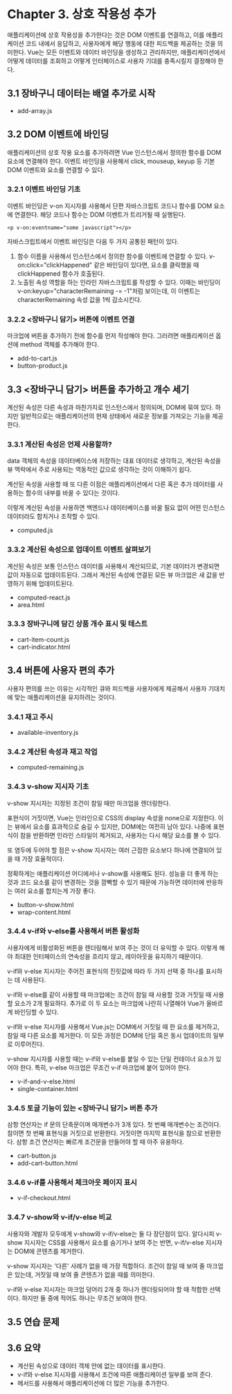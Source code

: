 # Chapter 3. 상호 작용성 추가

애플리케이션에 상호 작용성을 추가한다는 것은 DOM 이벤트를 연결하고, 이를 애플리케이션 코드 내에서 응답하고, 사용자에게 해당 행동에 대한 피드백을 제공하는 것을 의미한다.
Vue는 모든 이벤트와 데이터 바인딩을 생성하고 관리하지만, 애플리케이션에서 어떻게 데이터를 조회하고 어떻게 인터페이스로 사용자 기대를 충족시킬지 결정해야 한다.

## 3.1 장바구니 데이터는 배열 추가로 시작

- add-array.js

## 3.2 DOM 이벤트에 바인딩

애플리케이션의 상호 작용 요소를 추가하려면 Vue 인스턴스에서 정의한 함수를 DOM 요소에 연결해야 한다.
이벤트 바인딩을 사용해서 click, mouseup, keyup 등 기본 DOM 이벤트와 요소를 연결할 수 있다.

### 3.2.1 이벤트 바인딩 기초

이벤트 바인딩은 v-on 지시자를 사용해서 단편 자바스크립트 코드나 함수를 DOM 요소에 연결한다.
해당 코드나 함수는 DOM 이벤트가 트리거될 때 실행된다.

```vue
<p v-on:eventname="some javascript"></p>
```



자바스크립트에서 이벤트 바인딩은 다음 두 가지 공통된 패턴이 있다.

1. 함수 이름을 사용해서 인스턴스에서 정의한 함수를 이벤트에 연결할 수 있다.
   v-on:click="clickHappened" 같은 바인딩이 있다면, 요소를 클릭했을 때 clickHappened 함수가 호출된다.
2. 노출된 속성 역할을 하는 인라인 자바스크립트를 작성할 수 있다.
   이때는 바인딩이 v-on:keyup="characterRemaining -= -1"처럼 보이는데, 이 이벤트는 characterRemaining 속성 값을 1씩 감소시킨다.

### 3.2.2 <장바구니 담기> 버튼에 이벤트 연결

마크업에 버튼을 추가하기 전에 함수를 먼저 작성해야 한다.
그러려면 애플리케이션 옵션에 method 객체를 추가해야 한다.

- add-to-cart.js
- button-product.js

## 3.3 <장바구니 담기> 버튼을 추가하고 개수 세기

계산된 속성은 다른 속성과 마찬가지로 인스턴스에서 정의되며, DOM에 묶여 있다.
하지만 일반적으로는 애플리케이션의 현재 상태에서 새로운 정보를 가져오는 기능을 제공한다.

### 3.3.1 계산된 속성은 언제 사용할까?

data 객체의 속성을 데이터베이스에 저장하는 대표 데이터로 생각하고, 계산된 속성을 뷰 맥락에서 주로 사용되는 역동적인 값으로 생각하는 것이 이해하기 쉽다.

계산된 속성을 사용할 때 또 다른 이점은 애플리케이션에서 다른 혹은 추가 데이터를 사용하는 함수의 내부를 바꿀 수 있다는 것이다.

이렇게 계산된 속성을 사용하면 백엔드나 데이터베이스를 바꿀 필요 없이 어떤 인스턴스 데이터라도 합치거나 조작할 수 있다.

- computed.js

### 3.3.2 계산된 속성으로 업데이트 이벤트 살펴보기

계산된 속성은 보통 인스턴스 데이터를 사용해서 계산되므로, 기본 데이터가 변경되면 값이 자동으로 업데이트된다.
그래서 계산된 속성에 연결된 모든 뷰 마크업은 새 값을 반영하기 위해 업데이트된다.

- computed-react.js
- area.html

### 3.3.3 장바구니에 담긴 상품 개수 표시 및 테스트

- cart-item-count.js
- cart-indicator.html

## 3.4 버튼에 사용자 편의 추가

사용자 편의를 쓰는 이유는 시각적인 큐와 피드백을 사용자에게 제공해서 사용자 기대치에 맞는 애플리케이션을 유지하려는 것이다.

### 3.4.1 재고 주시

- available-inventory.js

### 3.4.2 계산된 속성과 재고 작업

- computed-remaining.js

### 3.4.3 v-show 지시자 기초

v-show 지시자는 지정된 조건이 참일 때만 마크업을 렌더링한다.

표현식이 거짓이면, Vue는 인라인으로 CSS의 display 속성을 none으로 지정한다.
이는 뷰에서 요소를 효과적으로 숨길 수 있지만, DOM에는 여전히 남아 있다.
나중에 표현식이 참을 반환하면 인라인 스타일이 제거되고, 사용자는 다시 해당 요소를 볼 수 있다.

또 염두에 두어야 할 점은 v-show 지시자는 여러 근접한 요소보다 하나에 연결되어 있을 때 가장 효율적이다.

정확하게는 애플리케이션 어디에서나 v-show를 사용해도 된다.
성능을 더 좋게 하는 것과 코드 요소를 같이 변경하는 것을 깜빡할 수 있기 때문에 가능하면 데이터에 반응하는 여러 요소를 합치는게 가장 좋다.

- button-v-show.html
- wrap-content.html

### 3.4.4 v-if와 v-else를 사용해서 버튼 활성화

사용자에게 비활성화된 버튼을 렌더링해서 보여 주는 것이 더 유익할 수 있다.
이렇게 해야 최대한 인터페이스의 연속성을 흐리지 않고, 레이아웃을 유지하기 때문이다.

v-if와 v-else 지시자는 주어진 표현식의 진릿값에 따라 두 가지 선택 중 하나를 표시하는 데 사용된다.

v-if와 v-else를 같이 사용할 때 마크업에는 조건이 참일 때 사용할 것과 거짓일 때 사용할 요소가 2개 필요하다.
추가로 이 두 요소는 마크업에 나란히 나열해야 Vue가 올바르게 바인딩할 수 있다.

v-if와 v-else 지시자를 사용해서 Vue.js는 DOM에서 거짓일 때 한 요소를 제거하고, 참일 때 다른 요소를 제거한다.
이 모든 과정은 DOM에 단일 혹은 동시 업데이트의 일부로 이루어진다.

v-show 지시자를 사용할 때는 v-if와 v-else를 붙일 수 있는 단일 컨테이너 요소가 있어야 한다.
특히, v-else 마크업은 무조건 v-if 마크업에 붙어 있어야 한다.

- v-if-and-v-else.html
- single-container.html

### 3.4.5 토글 기능이 있는 <장바구니 담기> 버튼 추가

삼항 연산자는 if 문의 단축문이며 매개변수가 3개 있다.
첫 번째 매개변수는 조건이다.
참이면 첫 번째 표현식을 거짓으로 반환한다.
거짓이면 마지막 표현식을 참으로 반환한다.
삼항 조건 연산자는 빠르게 조건문을 만들어야 할 때 아주 유용하다.

- cart-button.js
- add-cart-button.html

### 3.4.6 v-if를 사용해서 체크아웃 페이지 표시

- v-if-checkout.html

### 3.4.7 v-show와 v-if/v-else 비교

사용자와 개발자 모두에게 v-show와 v-if/v-else는 둘 다 장단점이 있다.
알다시피 v-show 지시자는 CSS를 사용해서 요소를 숨기거나 보여 주는 반면, v-if/v-else 지시자는 DOM에 콘텐츠를 제거한다.

v-show 지시자는 '다른' 사례가 없을 때 가장 적합하다.
조건이 참일 때 보여 줄 마크업은 있는데, 거짓일 때 보여 줄 콘텐츠가 없을 때를 의미한다.

v-if와 v-else 지시자는 마크업 덩어리 2개 중 하나가 렌더링되어야 할 때 적합한 선택이다.
하지만 둘 중에 적어도 하나는 무조건 보여야 한다.

## 3.5 연습 문제

## 3.6 요약

- 계산된 속성으로 데이터 객체 안에 없는 데이터를 표시한다.
- v-if와 v-else 지시자를 사용해서 조건에 따른 애플리케이션 일부를 보여 준다.
- 메서드를 사용해서 애플리케이션에 더 많은 기능을 추가한다.
